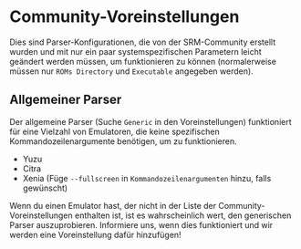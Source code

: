 # Community-Voreinstellungen
Dies sind Parser-Konfigurationen, die von der SRM-Community erstellt wurden und mit nur ein paar systemspezifischen Parametern leicht geändert werden müssen, um funktionieren zu können (normalerweise müssen nur `ROMs Directory` und `Executable` angegeben werden).

## Allgemeiner Parser
Der allgemeine Parser (Suche `Generic` in den Voreinstellungen) funktioniert für eine Vielzahl von Emulatoren, die keine spezifischen Kommandozeilenargumente benötigen, um zu funktionieren.
* Yuzu
* Citra
* Xenia (Füge `--fullscreen` in `Kommandozeilenargumenten` hinzu, falls gewünscht)

Wenn du einen Emulator hast, der nicht in der Liste der Community-Voreinstellungen enthalten ist, ist es wahrscheinlich wert, den generischen Parser auszuprobieren. Informiere uns, wenn dies funktioniert und wir werden eine Voreinstellung dafür hinzufügen!
